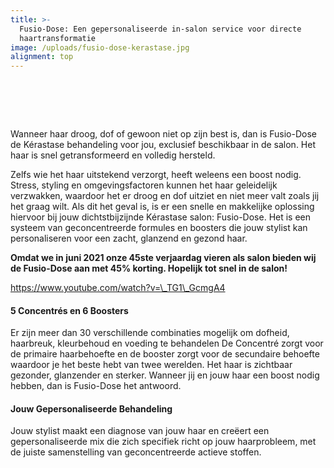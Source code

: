 ```yaml
---
title: >-
  Fusio-Dose: Een gepersonaliseerde in-salon service voor directe
  haartransformatie
image: /uploads/fusio-dose-kerastase.jpg
alignment: top
---
```

# &nbsp;

Wanneer haar droog, dof of gewoon niet op zijn best is, dan is Fusio-Dose de Kérastase behandeling voor jou, exclusief beschikbaar in de salon. Het haar is snel getransformeerd en volledig hersteld.

Zelfs wie het haar uitstekend verzorgt, heeft weleens een boost nodig. Stress, styling en omgevingsfactoren kunnen het haar geleidelijk verzwakken, waardoor het er droog en dof uitziet en niet meer valt zoals jij het graag wilt. Als dit het geval is, is er een snelle en makkelijke oplossing hiervoor bij jouw dichtstbijzijnde Kérastase salon: Fusio-Dose. Het is een systeem van geconcentreerde formules en boosters die jouw stylist kan personaliseren voor een zacht, glanzend en gezond haar.

**Omdat we in juni 2021 onze 45ste verjaardag vieren als salon bieden wij de Fusio-Dose aan met 45% korting. Hopelijk tot snel in de salon\!&nbsp;**

https://www.youtube.com/watch?v=\_TG1\_GcmgA4

#### 5 Concentrés en 6 Boosters

Er zijn meer dan 30 verschillende combinaties mogelijk om dofheid, haarbreuk, kleurbehoud en voeding te behandelen De Concentré zorgt voor de primaire haarbehoefte en de booster zorgt voor de secundaire behoefte waardoor je het beste hebt van twee werelden. Het haar is zichtbaar gezonder, glanzender en sterker. Wanneer jij en jouw haar een boost nodig hebben, dan is Fusio-Dose het antwoord.

#### Jouw Gepersonaliseerde Behandeling

Jouw stylist maakt een diagnose van jouw haar en creëert een gepersonaliseerde mix die zich specifiek richt op jouw haarprobleem, met de juiste samenstelling van geconcentreerde actieve stoffen.

&nbsp;

&nbsp;
